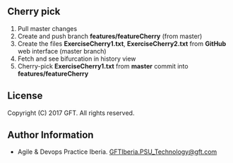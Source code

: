 ## Cherry pick

 1. Pull master changes
 2. Create and push branch **features/featureCherry** (from master)
 3. Create the files **ExerciseCherry1.txt**, **ExerciseCherry2.txt** from **GitHub** web interface (master branch)
 4. Fetch and see bifurcation in history view
 5. Cherry-pick **ExerciseCherry1.txt** from **master** commit into **features/featureCherry**

## License
Copyright (C) 2017 GFT. All rights reserved.

## Author Information
* Agile & Devops Practice Iberia. GFTIberia.PSU_Technology@gft.com
